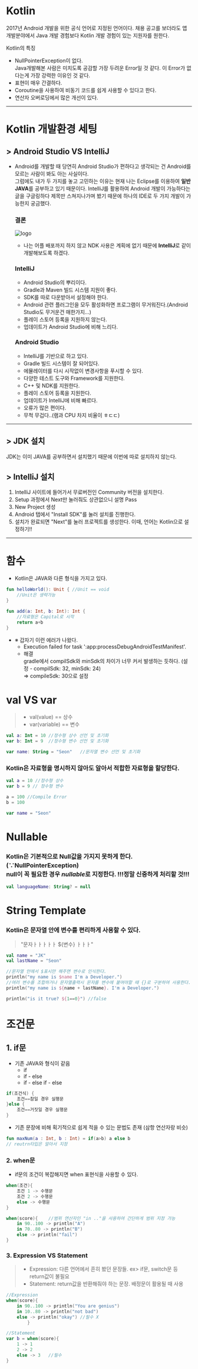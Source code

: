 # Kotlin
2017년 Android 개발을 위한 공식 언어로 지정된 언어이다. 채용 공고를 보더라도 앱 개발분야에서 Java 개발 경험보다 Kotlin 개발 경험이 있는 지원자를 원한다.<br/>

Kotlin의 특징
* NullPointerException이 없다.<br/>
Java개발해본 사람은 미치도록 공감할 가장 두려운 Error일 것 같다. 이 Error가 없다는게 가장 강력한 이유인 것 같다.
* 표현이 매우 간결하다.
* Coroutine을 사용하여 비동기 코드를 쉽게 사용할 수 있다고 한다.
* 연산자 오버로딩에서 많은 개선이 있다.
---

# Kotlin 개발환경 세팅
## > Android Studio VS IntelliJ
- Android를 개발할 때 당연히 Android Studio가 편하다고 생각되는 건 Android를 모르는 사람이 봐도 아는 사실이다. <br/> 그럼에도 내가 두 가지를 놓고 고민하는 이유는 현재 나는 Eclipse를 이용하여 **일반 JAVA**를 공부하고 있기 때문이다. IntelliJ를 활용하여 Android 개발이 가능하다는 글을 구글링하다 제목만 스쳐지나가며 봤기 때문에 하나의 IDE로 두 가지 개발이 가능한지 궁금했다.

  ### 결론
  ![logo](https://upload.wikimedia.org/wikipedia/commons/thumb/9/9c/IntelliJ_IDEA_Icon.svg/1200px-IntelliJ_IDEA_Icon.svg.png)
  - 나는 어플 배포까지 하지 않고 NDK 사용은 계획에 없기 때문에 **IntelliJ**로 같이 개발해보도록 하겠다.

  ### IntelliJ
  - Android Studio의 뿌리이다.
  - Gradle과 Maven 빌드 시스템 지원이 좋다.
  - SDK를 따로 다운받아서 설정해야 한다.
  - Android 관련 플러그인을 모두 활성화하면 프로그램이 무거워진다.(Android Studio도 무거운건 매한가지...)
  - 플레이 스토어 등록을 지원하지 않는다.
  - 업데이트가 Android Studio에 비해 느리다.

  ### Android Studio
  - IntelliJ를 기반으로 하고 있다.
  - Gradle 빌드 시스템이 잘 되어있다.
  - 에뮬레이터를 다시 시작없이 변경사항을 푸시할 수 있다.
  - 다양한 테스트 도구와 Framework를 지원한다.
  - C++ 및 NDK를 지원한다.
  - 플레이 스토어 등록을 지원한다.
  - 업데이트가 IntelliJ에 비해 빠르다.
  - 오류가 많은 편이다.
  - 무척 무겁다..(램과 CPU 차지 비율이 ㅎㄷㄷ)

---

## > JDK 설치
JDK는 이미 JAVA를 공부하면서 설치했기 때문에 이번에 따로 설치하지 않는다.
## > IntelliJ 설치
1. IntelliJ 사이트에 들어가서 무료버전인 Community 버전을 설치한다.
2. Setup 과정에서 Next만 눌러줘도 상관없으니 설명 Pass
3. New Project 생성
4. Android 탭에서 "Install SDK"를 눌러 설치를 진행한다.
5. 설치가 완료되면 "Next"를 눌러 프로젝트를 생성한다. 이때, 언어는 Kotlin으로 설정하기!!

---

# 함수
- Kotlin은 JAVA와 다른 형식을 가지고 있다.

```kotlin
fun helloWorld(): Unit { //Unit == void
    //Unit은 생략가능
}

fun add(a: Int, b: Int): Int {
    //자료형은 Capital로 시작
    return a+b
}
```
* ※ 갑자기 이런 에러가 나왔다.
  * Execution failed for task ':app:processDebugAndroidTestManifest'.
  * 해결<br/>
  gradle에서 compilSdk와 minSdk의 차이가 너무 커서 발생하는 듯하다. (설정 - compilSdk: 32, minSdk: 24)<br/>
  ⇒ compileSdk: 30으로 설정

# val VS var
> * val(value) == 상수<br/>
> * var(variable) == 변수

```kotlin
val a: Int = 10 //정수형 상수 선언 및 초기화
var b: Int = 9  //정수형 변수 선언 및 초기화

var name: String = "Seon"   //문자열 변수 선언 및 초기화
```
### Kotlin은 자료형을 명시하지 않아도 알아서 적합한 자료형을 할당한다.

```kotlin
val a = 10 //정수형 상수
var b = 9 // 정수형 변수

a = 100 //Compile Error
b = 100

var name = "Seon"
```

# Nullable
### Kotlin은 기본적으로 Null값을 가지지 못하게 한다.(∵NullPointerException) <br/> null이 꼭 필요한 경우 ***nullable***로 지정한다. !!!정말 신중하게 처리할 것!!!<br/>

```kotlin
val languageName: String? = null
```

# String Template
### Kotlin은 문자열 안에 변수를 편리하게 사용할 수 있다.

> "문자ㅏㅏㅏㅏㅏ ${변수} ㅏㅏㅏ"
```kotlin
val name = "JK"
val lastName = "Seon"

//문자열 안에서 $표시만 해주면 변수로 인식한다.
println("my name is $name I'm a Developer.")
//여러 변수를 조합하거나 문자열출력시 문자를 변수에 붙여야할 때 {}로 구분하여 사용한다.
println("my name is ${name + lastName}. I'm a Developer.")

println("is it true? ${1==0}") //false
```

# 조건문
## 1. if문
  * 기존 JAVA와 형식이 같음
    * if
    * if - else
    * if - else if - else

```kotlin
if(조건식) {
    조건==참일 경우 실행문
}else { 
    조건==거짓일 경우 실행문 
}
```

* 기존 문장에 비해 획기적으로 쉽게 적을 수 있는 문법도 존재 (삼항 연산자랑 비슷)
  
```kotlin
fun maxNum(a : Int, b : Int) = if(a>b) a else b
// reutrn타입은 알아서 지정
```

### 2. when문
* if문의 조건이 복잡해지면 when 표현식을 사용할 수 있다.

```kotlin
when(조건){
    조건 1 -> 수행문
    조건 2 -> 수행문
    else -> 수행문
}
```

```kotlin
when(score){    //범위 연산자인 "in .."을 사용하여 간단하게 범위 지정 가능
    in 90..100 -> println("A")
    in 70..80 -> println("B")
    else -> println("fail")
}
```

### 3. Expression VS Statement
>- Expression: 다른 언어에서 흔히 봤던 문장들. ex> if문, switch문 등 return값이 불필요<br/>
>- Statement: return값을 반환해줘야 하는 문장. 배정문이 활용될 때 사용

```kotlin
//Expression
when(score){
    in 90..100 -> println("You are genius")
    in 10..80 -> println("not bad")
    else -> println("okay") //필수 X
        }
```
```kotlin
//Statement
var b = when(score){
    1 -> 1
    2 -> 2
    else -> 3   //필수
}
```